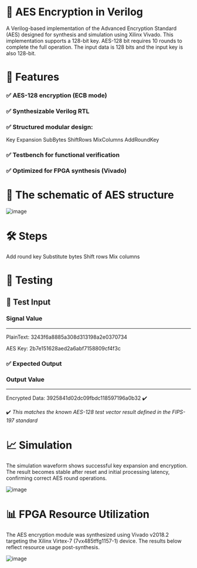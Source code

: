 # 🔐 AES Encryption in Verilog
A Verilog-based implementation of the Advanced Encryption Standard (AES) designed for synthesis and simulation using Xilinx Vivado. This implementation supports a 128-bit key. AES-128 bit requires 10 rounds to complete the full operation. The input data is 128 bits and the input key is also 128-bit.

# 🚀 Features
### ✅ AES-128 encryption (ECB mode)
### ✅ Synthesizable Verilog RTL
### ✅ Structured modular design:
Key Expansion
SubBytes
ShiftRows
MixColumns
AddRoundKey
### ✅ Testbench for functional verification
### ✅ Optimized for FPGA synthesis (Vivado)

# 📁 The schematic of AES structure
![image](https://github.com/user-attachments/assets/e319a2a7-d239-4e44-94ac-0ef88f8fb584)

# 🛠️ Steps
Add round key
Substitute bytes
Shift rows
Mix columns

# 🧪 Testing
## 🧾 Test Input
### Signal Value   
______________________________________________________________________________________
PlainText:  3243f6a8885a308d313198a2e0370734

AES Key:  2b7e151628aed2a6abf7158809cf4f3c

### ✅ Expected Output
### Output Value
______________________________________________________________________________________
Encrypted  Data:  3925841d02dc09fbdc118597196a0b32 ✔️

✔️ _This matches the known AES-128 test vector result defined in the FIPS-197 standard_

# 📈 Simulation
The simulation waveform shows successful key expansion and encryption. The result becomes stable after reset and initial processing latency, confirming correct AES round operations.

![image](https://github.com/user-attachments/assets/18abf818-b086-425e-a29e-644eb4b136dd)

# 📊 FPGA Resource Utilization
The AES encryption module was synthesized using Vivado v2018.2 targeting the Xilinx Virtex-7 (7vx485tffg1157-1) device. 
The results below reflect resource usage post-synthesis.

![image](https://github.com/user-attachments/assets/3fe47344-bb22-4878-a808-96810f130496)


